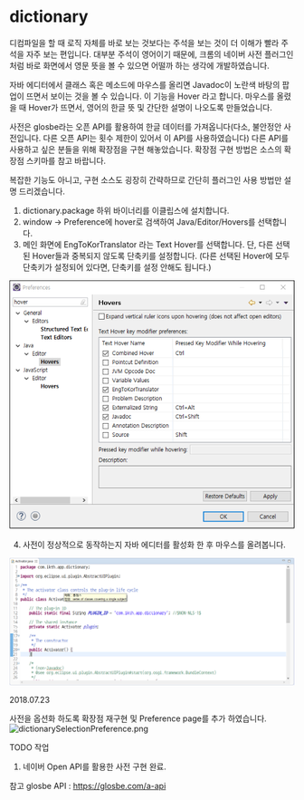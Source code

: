 # dictionary

디컴파일을 할 때 로직 자체를 바로 보는 것보다는 주석을 보는 것이 더 이해가 빨라 주석을 자주 보는 편입니다.
대부분 주석이 영어이기 때문에, 크롬의 네이버 사전 플러그인 처럼 바로 화면에서 영문 뜻을 볼 수 있으면 어떨까 하는 생각에 개발하였습니다.

자바 에디터에서 클래스 혹은 메소드에 마우스를 올리면 Javadoc이 노란색 바탕의 팝업이 뜨면서 보이는 것을 볼 수 있습니다. 이 기능을 Hover 라고 합니다.
마우스를 올렸을 때 Hover가 뜨면서, 영어의 한글 뜻 및 간단한 설명이 나오도록 만들었습니다.

사전은 glosbe라는 오픈 API를 활용하여 한글 데이터를 가져옵니다(다소, 불안정안 사전입니다. 다른 오픈 API는 횟수 제한이 있어서 이 API를 사용하였습니다)
다른 API를 사용하고 싶은 분들을 위해 확장점을 구현 해놓았습니다. 확장점 구현 방법은 소스의 확장점 스키마를 참고 바랍니다.

복잡한 기능도 아니고, 구현 소스도 굉장히 간략하므로 간단히 플러그인 사용 방법만 설명 드리겠습니다.

1. dictionary.package 하위 바이너리를 이클립스에 설치합니다.
2. window -> Preference에 hover로 검색하여 Java/Editor/Hovers를 선택합니다.
3. 메인 화면에 EngToKorTranslator 라는 Text Hover를 선택합니다. 단, 다른 선택된 Hover들과 중복되지 않도록 단축키를 설정합니다.
(다른 선택된 Hover에 모두 단축키가 설정되어 있다면, 단축키를 설정 안해도 됩니다.)

![dictionaryPreference](image/dictionaryPreference.PNG)

4. 사전이 정상적으로 동작하는지 자바 에디터를 활성화 한 후 마우스를 올려봅니다.

![dictionaryHover](image/dictionaryHover.png)



2018.07.23

사전을 옵션화 하도록 확장점 재구현 및 Preference page를 추가 하였습니다.
![dictionarySelectionPreference.png](image/dictionarySelectionPreference.png.png)

TODO 작업
1. 네이버 Open API를 활용한 사전 구현 완료.

참고
glosbe API : https://glosbe.com/a-api